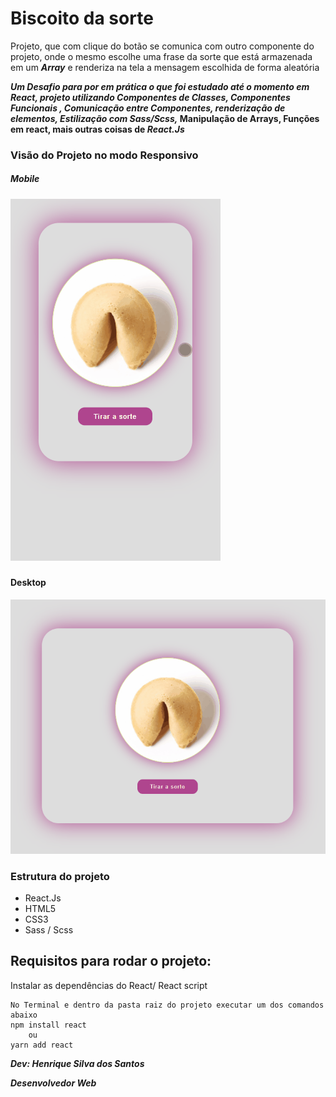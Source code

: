 # Biscoito da sorte 

Projeto, que com clique do botão se comunica com outro componente do projeto, onde o mesmo escolhe uma frase da sorte que está armazenada em um ***Array*** e renderiza na tela a mensagem escolhida de forma aleatória



***Um Desafio para por em prática o que foi estudado até o momento em React, projeto utilizando Componentes de Classes, Componentes Funcionais , Comunicação entre Componentes, renderização de elementos, Estilização com *Sass/Scss,** Manipulação de Arrays, Funções em react, mais outras coisas de *React.Js***



### Visão do Projeto no modo Responsivo



##### Mobile

##### ![MobileBiscoitoDaSorte](src/img/Gifs/MobileBiscoitoDaSorte.gif)



#### Desktop

![desktopBiscoitoDaSorte](src/img/Gifs/desktopBiscoitoDaSorte.gif)



### Estrutura do projeto 

- React.Js
- HTML5
- CSS3
- Sass / Scss



## Requisitos para rodar o projeto:

Instalar as dependências do React/ React script

```react
No Terminal e dentro da pasta raiz do projeto executar um dos comandos abaixo 
npm install react
    ou
yarn add react 
```



***Dev: Henrique Silva dos Santos***

***Desenvolvedor Web***

